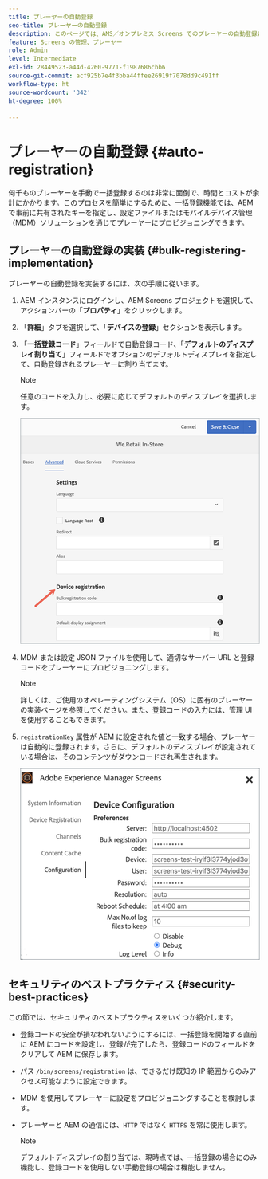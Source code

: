 ```yaml
---
title: プレーヤーの自動登録
seo-title: プレーヤーの自動登録
description: このページでは、AMS／オンプレミス Screens でのプレーヤーの自動登録について説明します。
feature: Screens の管理、プレーヤー
role: Admin
level: Intermediate
exl-id: 28449523-a44d-4260-9771-f1987686cbb6
source-git-commit: acf925b7e4f3bba44ffee26919f7078dd9c491ff
workflow-type: ht
source-wordcount: '342'
ht-degree: 100%

---
```


# プレーヤーの自動登録 {#auto-registration}

何千ものプレーヤーを手動で一括登録するのは非常に面倒で、時間とコストが余計にかかります。このプロセスを簡単にするために、一括登録機能では、AEM で事前に共有されたキーを指定し、設定ファイルまたはモバイルデバイス管理（MDM）ソリューションを通じてプレーヤーにプロビジョニングできます。

## プレーヤーの自動登録の実装 {#bulk-registering-implementation}

プレーヤーの自動登録を実装するには、次の手順に従います。

1. AEM インスタンスにログインし、AEM Screens プロジェクトを選択して、アクションバーの「**プロパティ**」をクリックします。
1. 「**詳細**」タブを選択して、「**デバイスの登録**」セクションを表示します。

1. 「**一括登録コード**」フィールドで自動登録コード、「**デフォルトのディスプレイ割り当て**」フィールドでオプションのデフォルトディスプレイを指定して、自動登録されるプレーヤーに割り当てます。
   >[!NOTE]
   >任意のコードを入力し、必要に応じてデフォルトのディスプレイを選択します。

   ![画像](/help/user-guide/assets/auto-registration/auto-register1.png)
1. MDM または設定 JSON ファイルを使用して、適切なサーバー URL と登録コードをプレーヤーにプロビジョニングします。

   >[!NOTE]
   >詳しくは、ご使用のオペレーティングシステム（OS）に固有のプレーヤーの実装ページを参照してください。また、登録コードの入力には、管理 UI を使用することもできます。

1. `registrationKey` 属性が AEM に設定された値と一致する場合、プレーヤーは自動的に登録されます。さらに、デフォルトのディスプレイが設定されている場合は、そのコンテンツがダウンロードされ再生されます。

   ![画像](/help/user-guide/assets/auto-registration/auto-register2.png)

## セキュリティのベストプラクティス {#security-best-practices}

この節では、セキュリティのベストプラクティスをいくつか紹介します。

* 登録コードの安全が損なわれないようにするには、一括登録を開始する直前に AEM にコードを設定し、登録が完了したら、登録コードのフィールドをクリアして AEM に保存します。

* パス `/bin/screens/registration` は、できるだけ既知の IP 範囲からのみアクセス可能なように設定できます。

* MDM を使用してプレーヤーに設定をプロビジョニングすることを検討します。

* プレーヤーと AEM の通信には、`HTTP` ではなく `HTTPS` を常に使用します。

   >[!NOTE]
   >デフォルトディスプレイの割り当ては、現時点では、一括登録の場合にのみ機能し、登録コードを使用しない手動登録の場合は機能しません。
